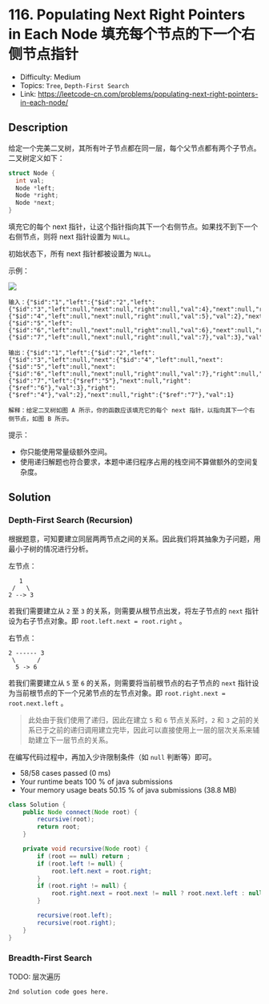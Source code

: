 # 116. Populating Next Right Pointers in Each Node 填充每个节点的下一个右侧节点指针

- Difficulty: Medium
- Topics: `Tree`, `Depth-First Search`
- Link: https://leetcode-cn.com/problems/populating-next-right-pointers-in-each-node/

## Description

给定一个完美二叉树，其所有叶子节点都在同一层，每个父节点都有两个子节点。二叉树定义如下：

```c
struct Node {
  int val;
  Node *left;
  Node *right;
  Node *next;
}
```
填充它的每个 next 指针，让这个指针指向其下一个右侧节点。如果找不到下一个右侧节点，则将 next 指针设置为 `NULL`。

初始状态下，所有 next 指针都被设置为 `NULL`。


示例：

![](https://assets.leetcode.com/uploads/2019/02/14/116_sample.png)


```
输入：{"$id":"1","left":{"$id":"2","left":{"$id":"3","left":null,"next":null,"right":null,"val":4},"next":null,"right":{"$id":"4","left":null,"next":null,"right":null,"val":5},"val":2},"next":null,"right":{"$id":"5","left":{"$id":"6","left":null,"next":null,"right":null,"val":6},"next":null,"right":{"$id":"7","left":null,"next":null,"right":null,"val":7},"val":3},"val":1}

输出：{"$id":"1","left":{"$id":"2","left":{"$id":"3","left":null,"next":{"$id":"4","left":null,"next":{"$id":"5","left":null,"next":{"$id":"6","left":null,"next":null,"right":null,"val":7},"right":null,"val":6},"right":null,"val":5},"right":null,"val":4},"next":{"$id":"7","left":{"$ref":"5"},"next":null,"right":{"$ref":"6"},"val":3},"right":{"$ref":"4"},"val":2},"next":null,"right":{"$ref":"7"},"val":1}

解释：给定二叉树如图 A 所示，你的函数应该填充它的每个 next 指针，以指向其下一个右侧节点，如图 B 所示。
```

提示：

- 你只能使用常量级额外空间。
- 使用递归解题也符合要求，本题中递归程序占用的栈空间不算做额外的空间复杂度。

## Solution

### Depth-First Search (Recursion)

根据题意，可知要建立同层两两节点之间的关系。因此我们将其抽象为子问题，用最小子树的情况进行分析。

左节点：

```
   1
 /   \
2 --> 3
```

若我们需要建立从 `2` 至 `3` 的关系，则需要从根节点出发，将左子节点的 `next` 指针设为右子节点对象。即 `root.left.next = root.right` 。

右节点：

```
2 ------ 3
 \      /
  5 -> 6
```

若我们需要建立从 `5` 至 `6` 的关系，则需要将当前根节点的右子节点的 `next` 指针设为当前根节点的下一个兄弟节点的左节点对象。即 `root.right.next = root.next.left` 。

> 此处由于我们使用了递归，因此在建立 `5` 和 `6` 节点关系时，`2` 和 `3` 之前的关系已于之前的递归调用建立完毕，因此可以直接使用上一层的层次关系来辅助建立下一层节点的关系。

在编写代码过程中，再加入少许限制条件（如 `null` 判断等）即可。

- 58/58 cases passed (0 ms)
- Your runtime beats 100 % of java submissions
- Your memory usage beats 50.15 % of java submissions (38.8 MB)

```java
class Solution {
    public Node connect(Node root) {
        recursive(root);
        return root;
    }

    private void recursive(Node root) {
        if (root == null) return ;
        if (root.left != null) {
            root.left.next = root.right;
        }
        if (root.right != null) {
            root.right.next = root.next != null ? root.next.left : null;
        }

        recursive(root.left);
        recursive(root.right);
    }
}
```

### Breadth-First Search

TODO: 层次遍历

```lang
2nd solution code goes here.
```